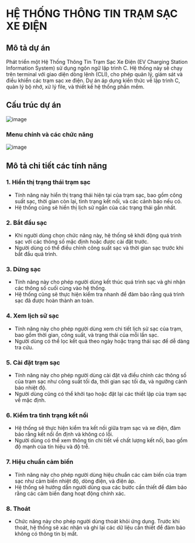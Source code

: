 # HỆ THỐNG THÔNG TIN TRẠM SẠC XE ĐIỆN

## Mô tả dự án
Phát triển một Hệ Thống Thông Tin Trạm Sạc Xe Điện (EV Charging Station Information System) sử dụng ngôn ngữ lập trình C. Hệ thống này sẽ chạy trên terminal với giao diện dòng lệnh (CLI), cho phép quản lý, giám sát và điều khiển các trạm sạc xe điện. Dự án áp dụng kiến thức về lập trình C, quản lý bộ nhớ, xử lý file, và thiết kế hệ thống phần mềm.

## Cấu trúc dự án
![image](https://github.com/user-attachments/assets/3ba760aa-fa2a-4c73-93e5-d447eb639b12)

### Menu chính và các chức năng
![image](https://github.com/user-attachments/assets/5d2be5fa-6775-4794-b348-0a9c2fe323bb)

## Mô tả chi tiết các tính năng
### 1. Hiển thị trạng thái trạm sạc
- Tính năng này hiển thị trạng thái hiện tại của trạm sạc, bao gồm công suất sạc, thời gian còn lại, tình trạng kết nối, và các cảnh báo nếu có.
- Hệ thống cũng sẽ hiển thị lịch sử ngắn của các trạng thái gần nhất.

### 2. Bắt đầu sạc
- Khi người dùng chọn chức năng này, hệ thống sẽ khởi động quá trình sạc với các thông số mặc định hoặc được cài đặt trước.
- Người dùng có thể điều chỉnh công suất sạc và thời gian sạc trước khi bắt đầu quá trình.

### 3. Dừng sạc
- Tính năng này cho phép người dùng kết thúc quá trình sạc và ghi nhận các thông số cuối cùng vào hệ thống.
- Hệ thống cũng sẽ thực hiện kiểm tra nhanh để đảm bảo rằng quá trình sạc đã được hoàn thành an toàn.

### 4. Xem lịch sử sạc
- Tính năng này cho phép người dùng xem chi tiết lịch sử sạc của trạm, bao gồm thời gian, công suất, và trạng thái của mỗi lần sạc.
- Người dùng có thể lọc kết quả theo ngày hoặc trạng thái sạc để dễ dàng tra cứu.

### 5. Cài đặt trạm sạc
- Tính năng này cho phép người dùng cài đặt và điều chỉnh các thông số của trạm sạc như công suất tối đa, thời gian sạc tối đa, và ngưỡng cảnh báo nhiệt độ.
- Người dùng cũng có thể khởi tạo hoặc đặt lại các thiết lập của trạm sạc về mặc định.

### 6. Kiểm tra tình trạng kết nối
- Hệ thống sẽ thực hiện kiểm tra kết nối giữa trạm sạc và xe điện, đảm bảo rằng kết nối ổn định và không có lỗi.
- Người dùng có thể xem thông tin chi tiết về chất lượng kết nối, bao gồm độ mạnh của tín hiệu và độ trễ.

### 7. Hiệu chuẩn cảm biến
- Tính năng này cho phép người dùng hiệu chuẩn các cảm biến của trạm sạc như cảm biến nhiệt độ, dòng điện, và điện áp.
- Hệ thống sẽ hướng dẫn người dùng qua các bước cần thiết để đảm bảo rằng các cảm biến đang hoạt động chính xác.

### 8. Thoát
- Chức năng này cho phép người dùng thoát khỏi ứng dụng. Trước khi thoát, hệ thống sẽ xác nhận và ghi lại các dữ liệu cần thiết để đảm bảo không có thông tin bị mất.
